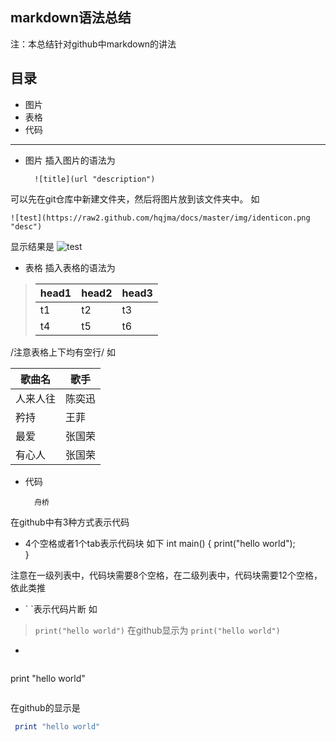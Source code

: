 markdown语法总结
---

注：本总结针对github中markdown的讲法

目录
----
- 图片
- 表格
- 代码

----------

- 图片
插入图片的语法为

        ![title](url "description")

可以先在git仓库中新建文件夹，然后将图片放到该文件夹中。
如  
    
    ![test](https://raw2.github.com/hqjma/docs/master/img/identicon.png "desc")

显示结果是
![test](https://raw2.github.com/hqjma/docs/master/img/identicon.png "desc")

- 表格
插入表格的语法为

> head1 | head2 | head3
> ------|-------|------
>   t1  |  t2   |   t3
>   t4  |  t5   |   t6

/注意表格上下均有空行/
如

   歌曲名  |  歌手
 ----------|--------
  人来人往 | 陈奕迅
   矜持    | 王菲
   最爱    | 张国荣
   有心人  | 张国荣

- 代码
 
        舟桥


在github中有3种方式表示代码
 - 4个空格或者1个tab表示代码块
 如下
            int main() {
                print("hello world");           
            }
            
 注意在一级列表中，代码块需要8个空格，在二级列表中，代码块需要12个空格，依此类推

- \` \`表示代码片断
 如
> `print("hello world")`
 在github显示为 `print("hello world")`
 
 - ````表示加强型的代码块
 
>````ruby
 print "hello world"
>````
在github的显示是
````ruby
 print "hello world"
````


